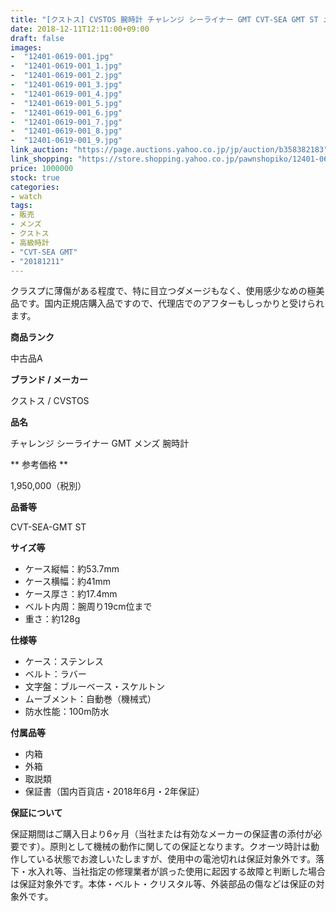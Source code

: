 ```yaml
---
title: "[クストス] CVSTOS 腕時計 チャレンジ シーライナー GMT CVT-SEA GMT ST メンズ 自動巻 極美品 2018年国内正規品"
date: 2018-12-11T12:11:00+09:00
draft: false
images:
-  "12401-0619-001.jpg"
-  "12401-0619-001_1.jpg"
-  "12401-0619-001_2.jpg"
-  "12401-0619-001_3.jpg"
-  "12401-0619-001_4.jpg"
-  "12401-0619-001_5.jpg"
-  "12401-0619-001_6.jpg"
-  "12401-0619-001_7.jpg"
-  "12401-0619-001_8.jpg"
-  "12401-0619-001_9.jpg"
link_auction: "https://page.auctions.yahoo.co.jp/jp/auction/b358382183"
link_shopping: "https://store.shopping.yahoo.co.jp/pawnshopiko/12401-0619-001.html"
price: 1000000
stock: true
categories:
- watch
tags:
- 販売
- メンズ
- クストス
- 高級時計
- "CVT-SEA GMT"
- "20181211"
---
```

クラスプに薄傷がある程度で、特に目立つダメージもなく、使用感少なめの極美品です。国内正規店購入品ですので、代理店でのアフターもしっかりと受けられます。

**商品ランク**

中古品A

**ブランド / メーカー**

クストス / CVSTOS

**品名**

チャレンジ シーライナー GMT メンズ 腕時計

** 参考価格 **

1,950,000（税別）

**品番等**

CVT-SEA-GMT ST

**サイズ等**

- ケース縦幅：約53.7mm
- ケース横幅：約41mm
- ケース厚さ：約17.4mm
- ベルト内周：腕周り19cm位まで
- 重さ：約128g

**仕様等**

- ケース：ステンレス
- ベルト：ラバー
- 文字盤：ブルーベース・スケルトン
- ムーブメント：自動巻（機械式）
- 防水性能：100m防水

**付属品等**

- 内箱
- 外箱
- 取説類
- 保証書（国内百貨店・2018年6月・2年保証）

**保証について**

保証期間はご購入日より6ヶ月（当社または有効なメーカーの保証書の添付が必要です）。原則として機械の動作に関しての保証となります。クオーツ時計は動作している状態でお渡しいたしますが、使用中の電池切れは保証対象外です。落下・水入れ等、当社指定の修理業者が誤った使用に起因する故障と判断した場合は保証対象外です。本体・ベルト・クリスタル等、外装部品の傷などは保証の対象外です。
